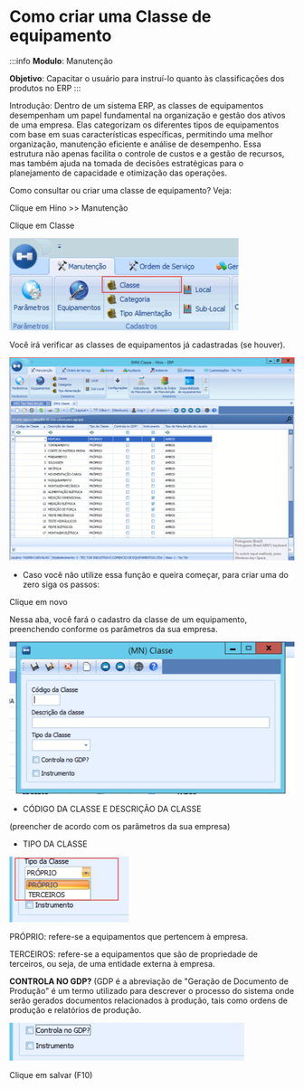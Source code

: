 # Como criar uma Classe de equipamento

:::info
**Modulo**: Manutenção

**Objetivo**: Capacitar o usuário para instruí-lo quanto às classificações dos produtos no ERP
:::

Introdução: Dentro de um sistema ERP, as classes de equipamentos desempenham um papel fundamental na organização e gestão dos ativos de uma empresa. Elas categorizam os diferentes tipos de equipamentos com base em suas características específicas, permitindo uma melhor organização, manutenção eficiente e análise de desempenho. Essa estrutura não apenas facilita o controle de custos e a gestão de recursos, mas também ajuda na tomada de decisões estratégicas para o planejamento de capacidade e otimização das operações.

Como consultar ou criar uma classe de equipamento? Veja:

Clique em Hino >> Manutenção 

Clique em Classe

![criar-classe-de-equipamento](./img/criar-classe-de-equipamento/criar-classe-de-equipamento.png)

Você irá verificar as classes de equipamentos já cadastradas (se houver).

![criar-classe-de-equipamento-1](./img/criar-classe-de-equipamento/criar-classe-de-equipamento-1.png)

- Caso você não utilize essa função e queira começar, para criar uma do zero siga os passos:

Clique em novo 

Nessa aba, você fará o cadastro da classe de um equipamento, preenchendo conforme os parâmetros da sua empresa.

![criar-classe-de-equipamento-2](./img/criar-classe-de-equipamento/criar-classe-de-equipamento-2.png)

- CÓDIGO DA CLASSE E DESCRIÇÃO DA CLASSE

(preencher de acordo com os parâmetros da sua empresa)

- TIPO DA CLASSE

![criar-classe-de-equipamento-3](./img/criar-classe-de-equipamento/criar-classe-de-equipamento-3.png)

PRÓPRIO: refere-se a equipamentos que pertencem à empresa.

TERCEIROS: refere-se a equipamentos que são de propriedade de terceiros, ou seja, de uma entidade externa à empresa. 

**CONTROLA NO GDP?** (GDP é a abreviação de "Geração de Documento de Produção" é um termo utilizado para descrever o processo do sistema onde serão gerados documentos relacionados à produção, tais como ordens de produção e relatórios de produção.

![criar-classe-de-equipamento-4](./img/criar-classe-de-equipamento/criar-classe-de-equipamento-4.png)

Clique em salvar (F10)